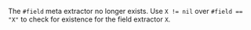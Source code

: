 The `#field` meta extractor no longer exists. Use `X != nil` over `#field ==
"X"` to check for existence for the field extractor `X`.
